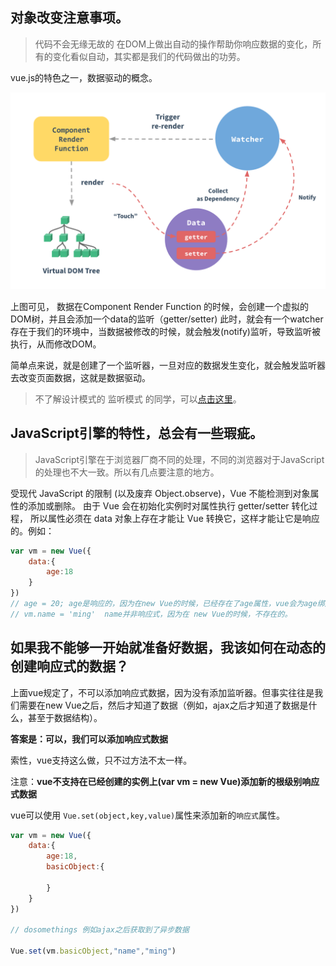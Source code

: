 ## 对象改变注意事项。

> 代码不会无缘无故的 在DOM上做出自动的操作帮助你响应数据的变化，所有的变化看似自动，其实都是我们的代码做出的功劳。

vue.js的特色之一，数据驱动的概念。

![数据驱动](./images/数据驱动.png)

上图可见，
数据在Component Render Function 的时候，会创建一个虚拟的DOM树，并且会添加一个data的监听（getter/setter)
此时，就会有一个watcher存在于我们的环境中，当数据被修改的时候，就会触发(notify)监听，导致监听被执行，从而修改DOM。

简单点来说，就是创建了一个监听器，一旦对应的数据发生变化，就会触发监听器去改变页面数据，这就是数据驱动。

> 不了解设计模式的 监听模式 的同学，可以[点击这里](./../../../设计模式/设计模式简介.md)。

## JavaScript引擎的特性，总会有一些瑕疵。

> JavaScript引擎在于浏览器厂商不同的处理，不同的浏览器对于JavaScript的处理也不大一致。所以有几点要注意的地方。

受现代 JavaScript 的限制 (以及废弃 Object.observe)，Vue 不能检测到对象属性的添加或删除。
由于 Vue 会在初始化实例时对属性执行 getter/setter 转化过程，
所以属性必须在 data 对象上存在才能让 Vue 转换它，这样才能让它是响应的。例如：

```javascript
var vm = new Vue({
	data:{
		age:18
	}
})
// age = 20; age是响应的，因为在new Vue的时候，已经存在了age属性，vue会为age绑定一个监听器
// vm.name = 'ming'  name并非响应式，因为在 new Vue的时候，不存在的。
```

## 如果我不能够一开始就准备好数据，我该如何在动态的创建响应式的数据？

上面vue规定了，不可以添加响应式数据，因为没有添加监听器。但事实往往是我们需要在new Vue之后，然后才知道了数据（例如，ajax之后才知道了数据是什么，甚至于数据结构）。

**答案是：可以，我们可以添加响应式数据**

索性，vue支持这么做，只不过方法不太一样。

注意：**vue不支持在已经创建的实例上(var vm = new Vue)添加新的根级别响应式数据**

vue可以使用 `Vue.set(object,key,value)`属性来添加新的`响应式`属性。

```javascript
var vm = new Vue({
	data:{
		age:18,
		basicObject:{
			
		}
	}
})

// dosomethings 例如ajax之后获取到了异步数据

Vue.set(vm.basicObject,"name","ming")
```
